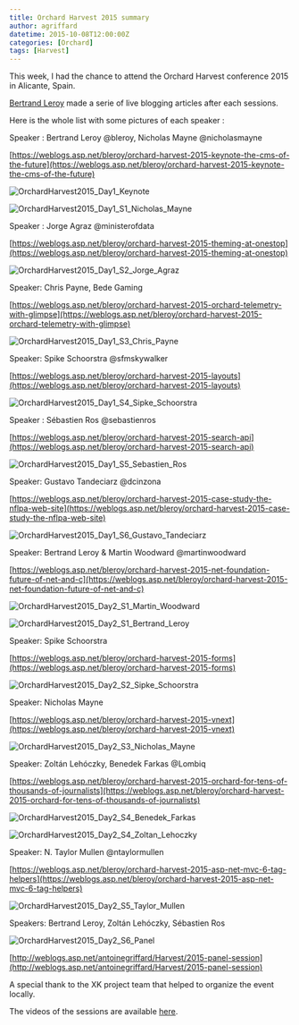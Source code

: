 ```yaml
---
title: Orchard Harvest 2015 summary
author: agriffard
datetime: 2015-10-08T12:00:00Z
categories: [Orchard]
tags: [Harvest]
---
```


This week, I had the chance to attend the Orchard Harvest conference 2015 in Alicante, Spain.

[Bertrand Leroy](https://weblogs.asp.net/bleroy) made a serie of live blogging articles after each sessions.

Here is the whole list with some pictures of each speaker :

Speaker : Bertrand Leroy @bleroy, Nicholas Mayne @nicholasmayne

[https://weblogs.asp.net/bleroy/orchard-harvest-2015-keynote-the-cms-of-the-future](https://weblogs.asp.net/bleroy/orchard-harvest-2015-keynote-the-cms-of-the-future)

![OrchardHarvest2015_Day1_Keynote](/assets/blog/Harvest/2015/OrchardHarvest2015_Day1_Keynote.jpg)

![OrchardHarvest2015_Day1_S1_Nicholas_Mayne](/assets/blog/Harvest/2015/OrchardHarvest2015_Day1_S1_Nicholas_Mayne.jpg)

Speaker : Jorge Agraz @ministerofdata

[https://weblogs.asp.net/bleroy/orchard-harvest-2015-theming-at-onestop](https://weblogs.asp.net/bleroy/orchard-harvest-2015-theming-at-onestop)

![OrchardHarvest2015_Day1_S2_Jorge_Agraz](/assets/blog/Harvest/2015/OrchardHarvest2015_Day1_S2_Jorge_Agraz.jpg)

Speaker: Chris Payne, Bede Gaming

[https://weblogs.asp.net/bleroy/orchard-harvest-2015-orchard-telemetry-with-glimpse](https://weblogs.asp.net/bleroy/orchard-harvest-2015-orchard-telemetry-with-glimpse)

![OrchardHarvest2015_Day1_S3_Chris_Payne](/assets/blog/Harvest/2015/OrchardHarvest2015_Day1_S3_Chris_Payne.jpg)

Speaker: Spike Schoorstra @sfmskywalker

[https://weblogs.asp.net/bleroy/orchard-harvest-2015-layouts](https://weblogs.asp.net/bleroy/orchard-harvest-2015-layouts)

![OrchardHarvest2015_Day1_S4_Sipke_Schoorstra](/assets/blog/Harvest/2015/OrchardHarvest2015_Day1_S4_Sipke_Schoorstra.jpg)

Speaker : Sébastien Ros @sebastienros

[https://weblogs.asp.net/bleroy/orchard-harvest-2015-search-api](https://weblogs.asp.net/bleroy/orchard-harvest-2015-search-api)

![OrchardHarvest2015_Day1_S5_Sebastien_Ros](/assets/blog/Harvest/2015/OrchardHarvest2015_Day1_S5_Sebastien_Ros.jpg)

Speaker: Gustavo Tandeciarz @dcinzona

[https://weblogs.asp.net/bleroy/orchard-harvest-2015-case-study-the-nflpa-web-site](https://weblogs.asp.net/bleroy/orchard-harvest-2015-case-study-the-nflpa-web-site)

![OrchardHarvest2015_Day1_S6_Gustavo_Tandeciarz](/assets/blog/Harvest/2015/OrchardHarvest2015_Day1_S6_Gustavo_Tandeciarz.jpg)

Speaker: Bertrand Leroy &amp; Martin Woodward @martinwoodward

[https://weblogs.asp.net/bleroy/orchard-harvest-2015-net-foundation-future-of-net-and-c](https://weblogs.asp.net/bleroy/orchard-harvest-2015-net-foundation-future-of-net-and-c)

![OrchardHarvest2015_Day2_S1_Martin_Woodward](/assets/blog/Harvest/2015/OrchardHarvest2015_Day2_S1_Martin_Woodward.jpg)

![OrchardHarvest2015_Day2_S1_Bertrand_Leroy](/assets/blog/Harvest/2015/OrchardHarvest2015_Day2_S1_Bertrand_Leroy.jpg)

Speaker: Spike Schoorstra

[https://weblogs.asp.net/bleroy/orchard-harvest-2015-forms](https://weblogs.asp.net/bleroy/orchard-harvest-2015-forms)

![OrchardHarvest2015_Day2_S2_Sipke_Schoorstra](/assets/blog/Harvest/2015/OrchardHarvest2015_Day2_S2_Sipke_Schoorstra.jpg)

Speaker: Nicholas Mayne

[https://weblogs.asp.net/bleroy/orchard-harvest-2015-vnext](https://weblogs.asp.net/bleroy/orchard-harvest-2015-vnext)

![OrchardHarvest2015_Day2_S3_Nicholas_Mayne](/assets/blog/Harvest/2015/OrchardHarvest2015_Day2_S3_Nicholas_Mayne.jpg)

Speaker: Zoltán Lehóczky, Benedek Farkas @Lombiq

[https://weblogs.asp.net/bleroy/orchard-harvest-2015-orchard-for-tens-of-thousands-of-journalists](https://weblogs.asp.net/bleroy/orchard-harvest-2015-orchard-for-tens-of-thousands-of-journalists)

![OrchardHarvest2015_Day2_S4_Benedek_Farkas](/assets/blog/Harvest/2015/OrchardHarvest2015_Day2_S4_Benedek_Farkas.jpg)

![OrchardHarvest2015_Day2_S4_Zoltan_Lehoczky](/assets/blog/Harvest/2015/OrchardHarvest2015_Day2_S4_Zoltan_Lehoczky.jpg)

Speaker: N. Taylor Mullen @ntaylormullen

[https://weblogs.asp.net/bleroy/orchard-harvest-2015-asp-net-mvc-6-tag-helpers](https://weblogs.asp.net/bleroy/orchard-harvest-2015-asp-net-mvc-6-tag-helpers)

![OrchardHarvest2015_Day2_S5_Taylor_Mullen](/assets/blog/Harvest/2015/OrchardHarvest2015_Day2_S5_Taylor_Mullen.jpg)

Speakers: Bertrand Leroy, Zoltán Lehóczky, Sébastien Ros

![OrchardHarvest2015_Day2_S6_Panel](/assets/blog/Harvest/2015/OrchardHarvest2015_Day2_S6_Panel.jpg)

[http://weblogs.asp.net/antoinegriffard/Harvest/2015-panel-session](http://weblogs.asp.net/antoinegriffard/Harvest/2015-panel-session)

A special thank to the XK project team that helped to organize the event locally.

The videos of the sessions are available [here](https://www.youtube.com/watch?v=4m0glsmA5vA&list=PLpCsCyd254FqVObbQDDKQOVN7XM0NDZin=).
